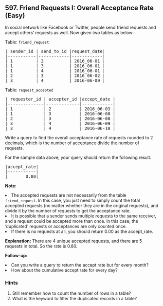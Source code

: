 <!--|This file generated by command(leetcode description); DO NOT EDIT.    |-->
<!--+----------------------------------------------------------------------+-->
<!--|@author    Openset <openset.wang@gmail.com>                           |-->
<!--|@link      https://github.com/openset                                 |-->
<!--|@home      https://github.com/openset/leetcode                        |-->
<!--+----------------------------------------------------------------------+-->

## 597. Friend Requests I: Overall Acceptance Rate (Easy)

In social network like Facebook or Twitter, people send friend requests and accept others’ requests as well. Now given two tables as below:</p>

Table: <code>friend_request</code>
<pre>
| sender_id | send_to_id |request_date|
|-----------|------------|------------|
| 1         | 2          | 2016_06-01 |
| 1         | 3          | 2016_06-01 |
| 1         | 4          | 2016_06-01 |
| 2         | 3          | 2016_06-02 |
| 3         | 4          | 2016-06-09 |
</pre></p>

Table: <code>request_accepted</code>
<pre>
| requester_id | accepter_id |accept_date |
|--------------|-------------|------------|
| 1            | 2           | 2016_06-03 |
| 1            | 3           | 2016-06-08 |
| 2            | 3           | 2016-06-08 |
| 3            | 4           | 2016-06-09 |
| 3            | 4           | 2016-06-10 |
</pre></p>

Write a query to find the overall acceptance rate of requests rounded to 2 decimals, which is the number of acceptance divide the number of requests.</p>

For the sample data above, your query should return the following result.</p>
<pre>
|accept_rate|
|-----------|
|       0.80|
</pre></p>

<b>Note:</b>
<li>The accepted requests are not necessarily from the table <code>friend_request</code>. In this case, you just need to simply count the total accepted requests (no matter whether they are in the original requests), and divide it by the number of requests to get the acceptance rate.</li>
<li>It is possible that a sender sends multiple requests to the same receiver, and a request could be accepted more than once. In this case, the ‘duplicated’ requests or acceptances are only counted once.</li>
<li>If there is no requests at all, you should return 0.00 as the accept_rate. </li>
</p>

<b>Explanation:</b> There are 4 unique accepted requests, and there are 5 requests in total. So the rate is 0.80.</p>

<b>Follow-up:</b></br>
<li>Can you write a query to return the accept rate but for every month?</li>
<li>How about the cumulative accept rate for every day?</li>

### Hints
  1. Still remember how to count the number of rows in a table?
  1. What is the keyword to filter the duplicated records in a table?

